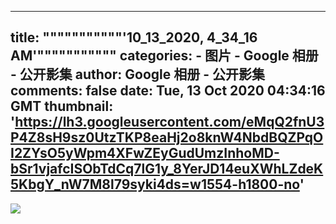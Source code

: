 
---
title: """""""""""'10_13_2020, 4_34_16 AM'"""""""""""
categories: 
    - 图片
    - Google 相册 - 公开影集
author: Google 相册 - 公开影集
comments: false
date: Tue, 13 Oct 2020 04:34:16 GMT
thumbnail: 'https://lh3.googleusercontent.com/eMqQ2fnU3P4Z8sH9sz0UtzTKP8eaHj2o8knW4NbdBQZPqOI2ZYsO5yWpm4XFwZEyGudUmzInhoMD-bSr1vjafcISObTdCq7lG1y_8YerJD14euXWhLZdeK5KbgY_nW7M8l79syki4ds=w1554-h1800-no'
---

<div>   
<img src="https://lh3.googleusercontent.com/eMqQ2fnU3P4Z8sH9sz0UtzTKP8eaHj2o8knW4NbdBQZPqOI2ZYsO5yWpm4XFwZEyGudUmzInhoMD-bSr1vjafcISObTdCq7lG1y_8YerJD14euXWhLZdeK5KbgY_nW7M8l79syki4ds=w1554-h1800-no" style="max-width: 100%;" referrerpolicy="no-referrer">  
</div>
            